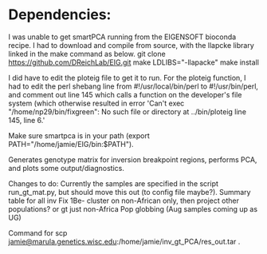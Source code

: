 # Dependencies:
I was unable to get smartPCA running from the EIGENSOFT bioconda recipe. I had to download and
compile from source, with the llapcke library linked in the make command as below.
git clone https://github.com/DReichLab/EIG.git
make LDLIBS="-llapacke"
make install

I did have to edit the ploteig file to get it to run.
For the ploteig function, I had to edit the perl shebang line from #!/usr/local/bin/perl to #!/usr/bin/perl, 
and comment out line 145 which calls a function on the developer's file system (which otherwise resulted in error
'Can't exec "/home/np29/bin/fixgreen": No such file or directory at ../bin/ploteig line 145, <FF> line 6.'

Make sure smartpca is in your path (export PATH="/home/jamie/EIG/bin:$PATH").

Generates genotype matrix for inversion breakpoint regions, performs PCA, and plots some output/diagnostics.

Changes to do:
Currently the samples are specified in the script run_gt_mat.py, but should move this out (to config file maybe?).
Summary table for all inv
Fix 1Be- cluster on non-African only, then project other populations? or gt just non-Africa
Pop globbing (Aug samples coming up as UG)


Command for 
scp jamie@marula.genetics.wisc.edu:/home/jamie/inv_gt_PCA/res_out.tar .
